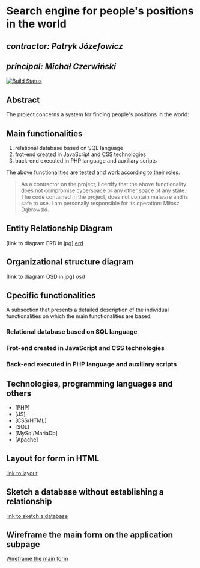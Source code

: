 # Search engine for people's positions in the world

## _contractor: Patryk Józefowicz_
## _principal: Michał Czerwiński_
[![Build Status](https://travis-ci.org/joemccann/dillinger.svg?branch=master)](https://travis-ci.org/joemccann/dillinger)

## Abstract 
The project concerns a system for finding people's positions in the world: 



## Main functionalities

1. relational database based on SQL language
1. frot-end created in JavaScript and CSS technologies
1. back-end executed in PHP language and auxiliary scripts

The above functionalities are tested and work according to their roles.

> As a contractor on the project, I certify that the above functionality 
> does not compromise cyberspace or any other space of any state. 
> The code contained in the project, does not contain malware and is safe to use. 
> I am personally responsible for its operation: Miłosz Dąbrowski.

## Entity Relationship Diagram

[link to diagram ERD in jpg] [erd]


## Organizational structure diagram

[link to diagram OSD in jpg] [osd]

## Cpecific functionalities

A subsection that presents a detailed description of the individual functionalities on which the main functionalities are based.

### Relational database based on SQL language

### Frot-end created in JavaScript and CSS technologies

### Back-end executed in PHP language and auxiliary scripts

## Technologies, programming languages and others

- [PHP]
- [JS]
- [CSS/HTML]
- [SQL]
- [MySql/MariaDb]
- [Apache]

## Layout for form in HTML

[link to layout][form]

## Sketch a database without establishing a relationship

[link to sketch a database][db]

## Wireframe the main form on the application subpage

[Wireframe the main form][wireframeMain]

 [erd]: <https://github.com/Michal3456/1tp/blob/main/4/sprites/Untitled%20Diagram.drawio.png>
 
 [osd]: <https://github.com/Michal3456/1tp/blob/main/4/sprites/Diagram.png>
 
 [form]: <https://github.com/Michal3456/4bti/blob/main/4/sprites/form.png>
 
 [db]: <https://github.com/Michal3456/4bti/blob/main/4/sprites/database.png>
 
 [wireframeMain]: <https://github.com/Michal3456/4bti/blob/main/4/sprites/wireframe.PNG>
